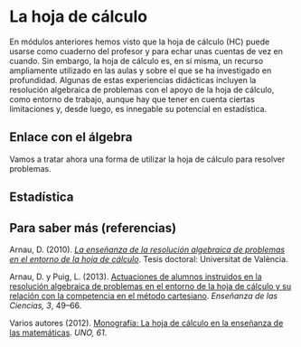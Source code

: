 # La hoja de cálculo

En módulos anteriores hemos visto que la hoja de cálculo \(HC\) puede usarse como cuaderno del profesor y para echar unas cuentas de vez en cuando. Sin embargo, la hoja de cálculo es, en sí misma, un recurso ampliamente utilizado en las aulas y sobre el que se ha investigado en profundidad. Algunas de estas experiencias didácticas incluyen la resolución algebraica de problemas con el apoyo de la hoja de cálculo, como entorno de trabajo, aunque hay que tener en cuenta ciertas limitaciones y, desde luego, es innegable su potencial en estadística. 

## Enlace con el álgebra

Vamos a tratar ahora una forma de utilizar la hoja de cálculo para resolver problemas.

## Estadística

## Para saber más \(referencias\)

Arnau, D. \(2010\). [_La enseñanza de la resolución algebraica de problemas en el entorno de la hoja de cálculo_](http://www.tdx.cat/bitstream/handle/10803/41722/arnau.pdf?sequence=1). Tesis doctoral: Universitat de València.

Arnau, D. y Puig, L. \(2013\). [Actuaciones de alumnos instruidos en la resolución algebraica de problemas en el entorno de la hoja de cálculo y su relación con la competencia en el método cartesiano](http://ensciencias.uab.es/article/download/v31-n3-arnau-puig/pdf-es). _Enseñanza de las Ciencias, 3_, 49–66.

Varios autores \(2012\). [Monografía: La hoja de cálculo en la enseñanza de las matemáticas](https://issuu.com/editorialgrao/docs/un061_z_tot). _UNO, 61_.

